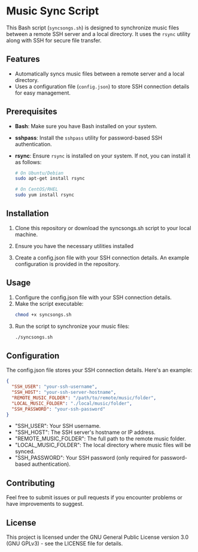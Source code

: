 # Music Sync Script

This Bash script (`syncsongs.sh`) is designed to synchronize music files between a remote SSH server and a local directory. It uses the `rsync` utility along with SSH for secure file transfer.

## Features

- Automatically syncs music files between a remote server and a local directory.
- Uses a configuration file (`config.json`) to store SSH connection details for easy management.

## Prerequisites

- **Bash**: Make sure you have Bash installed on your system.
- **sshpass**: Install the `sshpass` utility for password-based SSH authentication.
- **rsync**: Ensure `rsync` is installed on your system. If not, you can install it as follows:

   ```bash
   # On Ubuntu/Debian
   sudo apt-get install rsync

   # On CentOS/RHEL
   sudo yum install rsync
   ```

## Installation

1. Clone this repository or download the syncsongs.sh script to your local machine.

2. Ensure you have the necessary utilities installed

3. Create a config.json file with your SSH connection details. An example configuration is provided in the repository.

## Usage

1. Configure the config.json file with your SSH connection details.
2. Make the script executable:
   ```bash
   chmod +x syncsongs.sh
   ```
3. Run the script to synchronize your music files:
   ```bash
   ./syncsongs.sh
   ```

## Configuration

The config.json file stores your SSH connection details. Here's an example:
```json
{
  "SSH_USER": "your-ssh-username",
  "SSH_HOST": "your-ssh-server-hostname",
  "REMOTE_MUSIC_FOLDER": "/path/to/remote/music/folder",
  "LOCAL_MUSIC_FOLDER": "./local/music/folder",
  "SSH_PASSWORD": "your-ssh-password"
}
```

- "SSH_USER": Your SSH username.
- "SSH_HOST": The SSH server's hostname or IP address.
- "REMOTE_MUSIC_FOLDER": The full path to the remote music folder.
- "LOCAL_MUSIC_FOLDER": The local directory where music files will be synced.
- "SSH_PASSWORD": Your SSH password (only required for password-based authentication).

## Contributing

Feel free to submit issues or pull requests if you encounter problems or have improvements to suggest.

## License

This project is licensed under the GNU General Public License version 3.0 (GNU GPLv3) - see the LICENSE file for details.